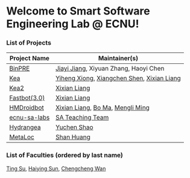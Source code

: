 # Welcome to Smart Software Engineering Lab @ ECNU!


### List of Projects
Project Name | Maintainer(s) 
--- | --- | 
<a href="https://github.com/ecnusse/BinPRE">BinPRE</a> | <a href="https://jyjsunny.github.io/">Jiayi Jiang</a>, Xiyuan Zhang, Haoyi Chen |
<a href="https://github.com/ecnusse/Kea">Kea</a> | <a href="https://xyiheng.github.io/">Yiheng Xiong</a>, <a href="https://github.com/XiangchenShen">Xiangchen Shen</a>, <a href="https://xixianliang.github.io/resume/">Xixian Liang</a> |
<a href="https://github.com/ecnusse/Kea2">Kea2</a> | <a href="https://xixianliang.github.io/resume/">Xixian Liang</a> |
<a href="https://github.com/ecnusse/Fastbot_Android">Fastbot(3.0)</a> | <a href="https://xixianliang.github.io/resume/">Xixian Liang</a> |
<a href="https://github.com/ecnusse/HMDroidbot/">HMDroidbot</a> | <a href="https://xixianliang.github.io/resume/">Xixian Liang</a>, <a href="https://github.com/majuzi123">Bo Ma</a>, <a href="https://ml-ming.dev/">Mengli Ming</a>  |
<a href="https://github.com/ecnu-sa-labs/ecnu-sa-labs">ecnu-sa-labs</a> | [SA Teaching Team](https://github.com/ecnu-sa-labs/ecnu-sa-labs?tab=readme-ov-file#contributors) |
<a href="https://github.com/ycshao12/Hydrangea">Hydrangea</a> | [Yuchen Shao](https://ycshao12.github.io/) |
<a href="https://github.com/ecnusse/MetaLoc">MetaLoc</a> | [Shan Huang](https://apochens.github.io/) |

### List of Faculties (ordered by last name)

[Ting Su](http://tingsu.github.io/), [Haiying Sun](https://faculty.ecnu.edu.cn/_s43/shy/main.psp), [Chengcheng Wan](https://chengcheng-wan.github.io/)
